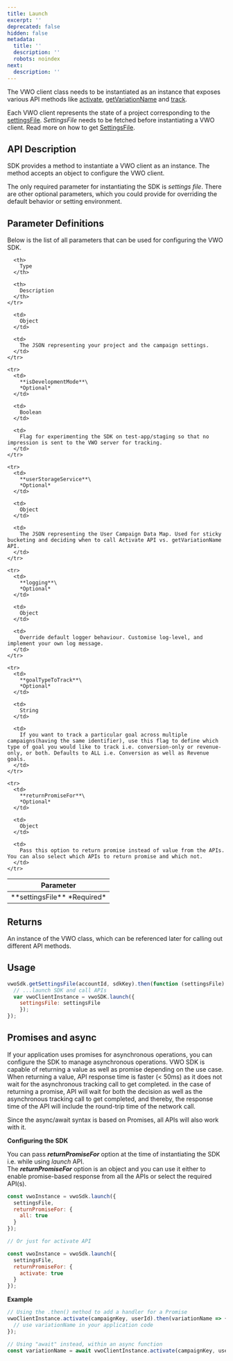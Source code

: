 ```yaml
---
title: Launch
excerpt: ''
deprecated: false
hidden: false
metadata:
  title: ''
  description: ''
  robots: noindex
next:
  description: ''
---
```

The VWO client class needs to be instantiated as an instance that exposes various API methods like [activate](https://developers.vwo.com/docs/javascript-activate), [getVariationName](https://developers.vwo.com/docs/javascript-get-variation-name) and [track](https://developers.vwo.com/docs/javascript-track).

Each VWO client represents the state of a project corresponding to the [settingsFile](https://developers.vwo.com/docs/javascript-get-settings-file). *SettingsFile* needs to be fetched before instantiating a VWO client. Read more on how to get [SettingsFile](https://developers.vwo.com/docs/javascript-get-settings-file).

## API Description

SDK provides a method to instantiate a VWO client as an instance. The method accepts an object to configure the VWO client.

The only required parameter for instantiating the SDK is *settings file*. There are other optional parameters, which you could provide for overriding the default behavior or setting environment.

## Parameter Definitions

Below is the list of all parameters that can be used for configuring the VWO SDK.

<Table align={["left","left","left"]}>
  <thead>
    <tr>
      <th>
        Parameter
      </th>

      <th>
        Type
      </th>

      <th>
        Description
      </th>
    </tr>
  </thead>

  <tbody>
    <tr>
      <td>
        **settingsFile**
        *Required*
      </td>

      <td>
        Object
      </td>

      <td>
        The JSON representing your project and the campaign settings.
      </td>
    </tr>

    <tr>
      <td>
        **isDevelopmentMode**\
        *Optional*
      </td>

      <td>
        Boolean
      </td>

      <td>
        Flag for experimenting the SDK on test-app/staging so that no impression is sent to the VWO server for tracking.
      </td>
    </tr>

    <tr>
      <td>
        **userStorageService**\
        *Optional*
      </td>

      <td>
        Object
      </td>

      <td>
        The JSON representing the User Campaign Data Map. Used for sticky bucketing and deciding when to call Activate API vs. getVariationName API.
      </td>
    </tr>

    <tr>
      <td>
        **logging**\
        *Optional*
      </td>

      <td>
        Object
      </td>

      <td>
        Override default logger behaviour. Customise log-level, and implement your own log message.
      </td>
    </tr>

    <tr>
      <td>
        **goalTypeToTrack**\
        *Optional*
      </td>

      <td>
        String
      </td>

      <td>
        If you want to track a particular goal across multiple campaigns(having the same identifier), use this flag to define which type of goal you would like to track i.e. conversion-only or revenue-only, or both. Defaults to ALL i.e. Conversion as well as Revenue goals.
      </td>
    </tr>

    <tr>
      <td>
        **returnPromiseFor**\
        *Optional*
      </td>

      <td>
        Object
      </td>

      <td>
        Pass this option to return promise instead of value from the APIs. You can also select which APIs to return promise and which not.
      </td>
    </tr>
  </tbody>
</Table>

## Returns

An instance of the VWO class, which can be referenced later for calling out different API methods.

## Usage

```javascript JavaScript
vwoSdk.getSettingsFile(accountId, sdkKey).then(function (settingsFile) {
  // ...launch SDK and call APIs
  var vwoClientInstance = vwoSDK.launch({
  	settingsFile: settingsFile
	});
});
```

## Promises and async

If your application uses promises for asynchronous operations, you can configure the SDK to manage asynchronous operations. VWO SDK is capable of returning a value as well as promise depending on the use case.\
When returning a value, API response time is faster (\< 50ms) as it does not wait for the asynchronous tracking call to get completed. in the case of returning a promise, API will wait for both the decision as well as the asynchronous tracking call to get completed, and thereby, the response time of the API will include the round-trip time of the network call.

Since the async/await syntax is based on Promises, all APIs will also work with it.

**Configuring the SDK**

You can pass ***returnPromiseFor*** option at the time of instantiating the SDK i.e. while using *launch* API.\
The ***returnPromiseFor*** option is an object and you can use it either to enable promise-based response from all the APIs or select the required API(s).

```javascript JavaScript
const vwoInstance = vwoSdk.launch({
  settingsFile,
  returnPromiseFor: {
    all: true
  }
});

// Or just for activate API

const vwoInstance = vwoSdk.launch({
  settingsFile,
  returnPromiseFor: {
    activate: true
  }
});
```

**Example** 

```javascript JavaScript
// Using the .then() method to add a handler for a Promise
vwoClientInstance.activate(campaignKey, userId).then(variationName => {
  // use variationName in your application code
});

// Using "await" instead, within an async function
const variationName = await vwoClientInstance.activate(campaignKey, userId);
```
